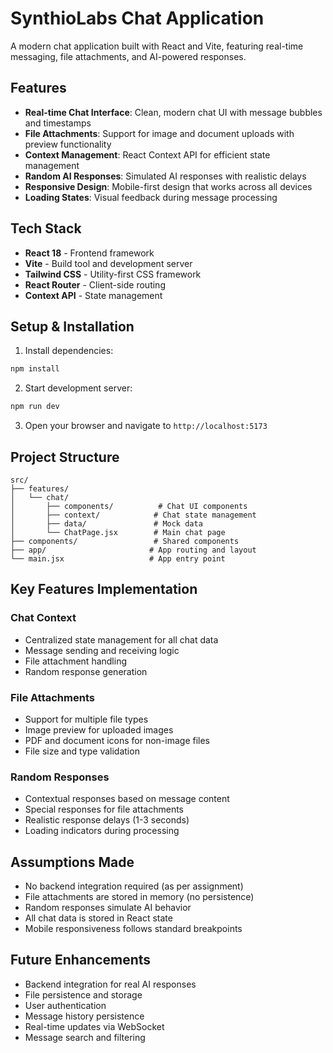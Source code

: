 # SynthioLabs Chat Application

A modern chat application built with React and Vite, featuring real-time messaging, file attachments, and AI-powered responses.

## Features

- **Real-time Chat Interface**: Clean, modern chat UI with message bubbles and timestamps
- **File Attachments**: Support for image and document uploads with preview functionality
- **Context Management**: React Context API for efficient state management
- **Random AI Responses**: Simulated AI responses with realistic delays
- **Responsive Design**: Mobile-first design that works across all devices
- **Loading States**: Visual feedback during message processing

## Tech Stack

- **React 18** - Frontend framework
- **Vite** - Build tool and development server
- **Tailwind CSS** - Utility-first CSS framework
- **React Router** - Client-side routing
- **Context API** - State management

## Setup & Installation

1. Install dependencies:

```bash
npm install
```

2. Start development server:

```bash
npm run dev
```

3. Open your browser and navigate to `http://localhost:5173`

## Project Structure

```
src/
├── features/
│   └── chat/
│       ├── components/          # Chat UI components
│       ├── context/            # Chat state management
│       ├── data/               # Mock data
│       └── ChatPage.jsx        # Main chat page
├── components/                 # Shared components
├── app/                       # App routing and layout
└── main.jsx                   # App entry point
```

## Key Features Implementation

### Chat Context

- Centralized state management for all chat data
- Message sending and receiving logic
- File attachment handling
- Random response generation

### File Attachments

- Support for multiple file types
- Image preview for uploaded images
- PDF and document icons for non-image files
- File size and type validation

### Random Responses

- Contextual responses based on message content
- Special responses for file attachments
- Realistic response delays (1-3 seconds)
- Loading indicators during processing

## Assumptions Made

- No backend integration required (as per assignment)
- File attachments are stored in memory (no persistence)
- Random responses simulate AI behavior
- All chat data is stored in React state
- Mobile responsiveness follows standard breakpoints

## Future Enhancements

- Backend integration for real AI responses
- File persistence and storage
- User authentication
- Message history persistence
- Real-time updates via WebSocket
- Message search and filtering
